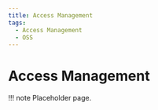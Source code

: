 ```yaml
---
title: Access Management
tags:
  - Access Management
  - OSS
---
```


# Access Management

!!! note
        Placeholder page.